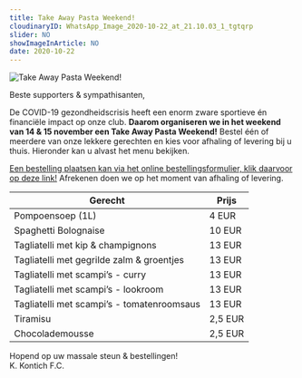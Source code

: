 ```yaml
---
title: Take Away Pasta Weekend!
cloudinaryID: WhatsApp_Image_2020-10-22_at_21.10.03_1_tgtqrp
slider: NO
showImageInArticle: NO
date: 2020-10-22
---
```

<div class="mb-6">
<img style="max-width: 100%; height: auto;" src="https://res.cloudinary.com/kkontichfc/image/upload/v1/nieuws/WhatsApp_Image_2020-10-22_at_21.10.03_1_tgtqrp" alt="Take Away Pasta Weekend!" />
</div>
<p>Beste supporters & sympathisanten,</p>
<p>De COVID-19 gezondheidscrisis heeft een enorm zware sportieve én financiële impact op onze club. <b>Daarom organiseren we in het weekend van 14 & 15 november een Take Away Pasta Weekend!</b> Bestel één of meerdere van onze lekkere gerechten en kies voor afhaling of levering bij u thuis. Hieronder kan u alvast het menu bekijken.</p>
<p><a href="https://www.kkontichfc.be/take-away-pasta-weekend" target="_blank" title="Bestelling Take Away Pasta Weekend">Een bestelling plaatsen kan via het online bestellingsformulier, klik daarvoor op deze link!</a>  Afrekenen doen we op het moment van afhaling of levering.</p>

<table class="table table-bordered" style="width: 100%;">
    <thead>
        <tr>
            <th scope="col">Gerecht</th>
            <th scope="col">Prijs</th>
        </tr>
    </thead>
    <tbody>
        <tr>
            <td scope="row">Pompoensoep (1L)</td>
            <td>4 EUR</td>
        </tr>
        <tr>
            <td scope="row">Spaghetti Bolognaise</td>
            <td>10 EUR</td>
        </tr>
        <tr>
            <td scope="row">Tagliatelli met kip & champignons</td>
            <td>13 EUR</td>
        </tr>
        <tr>
            <td scope="row">Tagliatelli met gegrilde zalm & groentjes </td>
            <td>13 EUR</td>
        </tr>
        <tr>
            <td scope="row">Tagliatelli met scampi’s - curry</td>
            <td>13 EUR</td>
        </tr>
        <tr>
            <td scope="row">Tagliatelli met scampi’s - lookroom </td>
            <td>13 EUR</td>
        </tr>
        <tr>
            <td scope="row">Tagliatelli met scampi’s - tomatenroomsaus</td>
            <td>13 EUR</td>
        </tr>
        <tr>
            <td scope="row">Tiramisu</td>
            <td>2,5 EUR</td>
        </tr>
        <tr>
            <td scope="row">Chocolademousse</td>
            <td>2,5 EUR</td>
        </tr>
    </tbody>
</table>
<p>Hopend op uw massale steun & bestellingen!<br>K. Kontich F.C.</p>